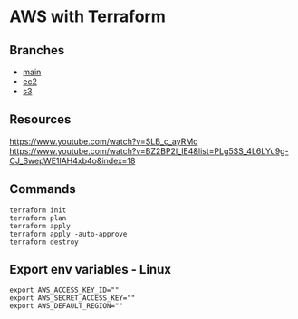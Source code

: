 # AWS with Terraform   
## Branches
* [main](https://github.com/gerrykou/aws_terraform/tree/main)
* [ec2](https://github.com/gerrykou/aws_terraform/tree/ec2)
* [s3](https://github.com/gerrykou/aws_terraform/tree/ec2)  

## Resources
https://www.youtube.com/watch?v=SLB_c_ayRMo   
https://www.youtube.com/watch?v=BZ2BP2l_lE4&list=PLg5SS_4L6LYu9g-CJ_SwepWE1lAH4xb4o&index=18

## Commands
```shell
terraform init
terraform plan
terraform apply
terraform apply -auto-approve
terraform destroy
```
## Export env variables - Linux
```shell
export AWS_ACCESS_KEY_ID=""
export AWS_SECRET_ACCESS_KEY=""
export AWS_DEFAULT_REGION=""
```
